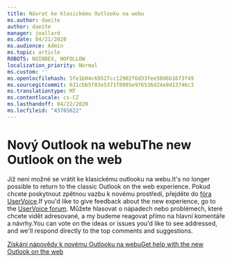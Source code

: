 ```yaml
---
title: Návrat ke klasickému Outlooku na webu
ms.author: daeite
author: daeite
manager: joallard
ms.date: 04/21/2020
ms.audience: Admin
ms.topic: article
ROBOTS: NOINDEX, NOFOLLOW
localization_priority: Normal
ms.custom: ''
ms.openlocfilehash: 5fe1b04c69527cc12902f6d33fee50d6b1673f49
ms.sourcegitcommit: 631cbb5f03e5371f0995e976536d24e9d13746c3
ms.translationtype: MT
ms.contentlocale: cs-CZ
ms.lasthandoff: 04/22/2020
ms.locfileid: "43765622"
---
```

# <a name="the-new-outlook-on-the-web"></a><span data-ttu-id="72764-102">Nový Outlook na webu</span><span class="sxs-lookup"><span data-stu-id="72764-102">The new Outlook on the web</span></span>

<span data-ttu-id="72764-103">Již není možné se vrátit ke klasickému outlooku na webu.</span><span class="sxs-lookup"><span data-stu-id="72764-103">It's no longer possible to return to the classic Outlook on the web experience.</span></span> <span data-ttu-id="72764-104">Pokud chcete poskytnout zpětnou vazbu k novému prostředí, přejděte do [fóra UserVoice](https://go.microsoft.com/fwlink/?linkid=2103182).</span><span class="sxs-lookup"><span data-stu-id="72764-104">If you'd like to give feedback about the new experience, go to the [UserVoice forum](https://go.microsoft.com/fwlink/?linkid=2103182).</span></span> <span data-ttu-id="72764-105">Můžete hlasovat o nápadech nebo problémech, které chcete vidět adresované, a my budeme reagovat přímo na hlavní komentáře a návrhy.</span><span class="sxs-lookup"><span data-stu-id="72764-105">You can vote on the ideas or issues you'd like to see addressed, and we'll respond directly to the top comments and suggestions.</span></span>

[<span data-ttu-id="72764-106">Získání nápovědy k novému Outlooku na webu</span><span class="sxs-lookup"><span data-stu-id="72764-106">Get help with the new Outlook on the web</span></span>](https://support.office.com/article/017014cd-2ad0-41ab-8473-6bd8c349d4f8)